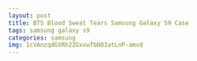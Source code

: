 ```yaml
---
layout: post
title: BTS Blood Sweat Tears Samsung Galaxy S9 Case
tags: samsung galaxy s9
categories: samsung
img: 1cVAnzqdGVRh2ZGxxwfbN0JatLnP-amvd
---
```

